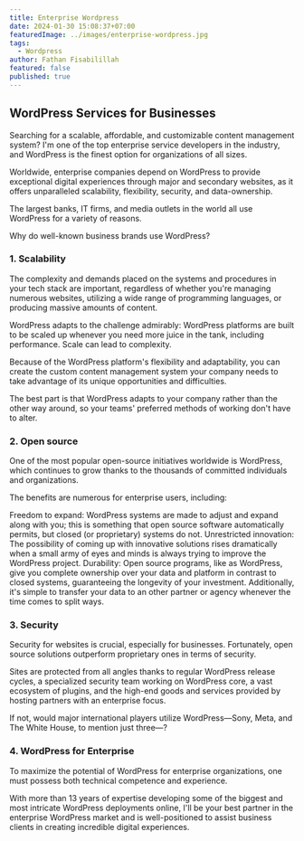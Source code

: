 ```yaml
---
title: Enterprise Wordpress
date: 2024-01-30 15:08:37+07:00
featuredImage: ../images/enterprise-wordpress.jpg
tags:
  - Wordpress
author: Fathan Fisabilillah
featured: false
published: true
---
```

## **WordPress Services for Businesses**

Searching for a scalable, affordable, and customizable content management system? I'm one of the top enterprise service developers in the industry, and WordPress is the finest option for organizations of all sizes.

Worldwide, enterprise companies depend on WordPress to provide exceptional digital experiences through major and secondary websites, as it offers unparalleled scalability, flexibility, security, and data-ownership.

The largest banks, IT firms, and media outlets in the world all use WordPress for a variety of reasons.

Why do well-known business brands use WordPress?

### 1. Scalability

The complexity and demands placed on the systems and procedures in your tech stack are important, regardless of whether you're managing numerous websites, utilizing a wide range of programming languages, or producing massive amounts of content.

WordPress adapts to the challenge admirably: WordPress platforms are built to be scaled up whenever you need more juice in the tank, including performance. Scale can lead to complexity.

Because of the WordPress platform's flexibility and adaptability, you can create the custom content management system your company needs to take advantage of its unique opportunities and difficulties.

The best part is that WordPress adapts to your company rather than the other way around, so your teams' preferred methods of working don't have to alter.

### 2. Open source

One of the most popular open-source initiatives worldwide is WordPress, which continues to grow thanks to the thousands of committed individuals and organizations.

The benefits are numerous for enterprise users, including:

Freedom to expand: WordPress systems are made to adjust and expand along with you; this is something that open source software automatically permits, but closed (or proprietary) systems do not.
Unrestricted innovation: The possibility of coming up with innovative solutions rises dramatically when a small army of eyes and minds is always trying to improve the WordPress project.
Durability: Open source programs, like as WordPress, give you complete ownership over your data and platform in contrast to closed systems, guaranteeing the longevity of your investment. Additionally, it's simple to transfer your data to an other partner or agency whenever the time comes to split ways.

### 3. Security

Security for websites is crucial, especially for businesses. Fortunately, open source solutions outperform proprietary ones in terms of security.

Sites are protected from all angles thanks to regular WordPress release cycles, a specialized security team working on WordPress core, a vast ecosystem of plugins, and the high-end goods and services provided by hosting partners with an enterprise focus.

If not, would major international players utilize WordPress—Sony, Meta, and The White House, to mention just three—?

### 4. WordPress for Enterprise

To maximize the potential of WordPress for enterprise organizations, one must possess both technical competence and experience.

With more than 13 years of expertise developing some of the biggest and most intricate WordPress deployments online, I'll be your best partner in the enterprise WordPress market and is well-positioned to assist business clients in creating incredible digital experiences.